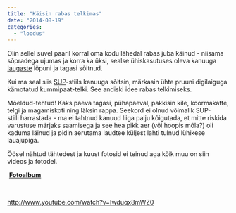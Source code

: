 ```yaml
---
title: "Käisin rabas telkimas"
date: "2014-08-19"
categories: 
  - "loodus"
---
```


Olin sellel suvel paaril korral oma kodu lähedal rabas juba käinud - niisama sõpradega ujumas ja korra ka üksi, sealse ühiskasutuses oleva kanuuga [laugaste](https://www.google.com/maps?f=q&source=s_q&hl=en&geocode=&q=Keava+raba+laugas&aq=&sll=58.941529,24.981365&sspn=0.002568,0.007923&vpsrc=0&t=h&ie=UTF8&hq=&hnear=Keava+raba+laugas&z=16&iwloc=A) lõpuni ja tagasi sõitnud.

Kui ma seal siis [SUP](http://en.wikipedia.org/wiki/Standup_paddleboarding)\-stiils kanuuga sõitsin, märkasin ühte pruuni digilaiguga kämotatud kummipaat-telki. See andiski idee rabas telkimiseks.

Mõeldud-tehtud! Kaks päeva tagasi, pühapäeval, pakkisin kile, koormakatte, telgi ja magamiskoti ning läksin rappa. Seekord ei olnud võimalik SUP-stiili harrastada - ma ei tahtnud kanuud liiga palju kõigutada, et mitte riskida varustuse märjaks saamisega ja see hea pikk aer (või hoopis mõla?) oli kaduma läinud ja pidin aerutama laudtee küljest lahti tulnud lühikese lauajupiga.

Öösel nähtud tähtedest ja kuust fotosid ei teinud aga kõik muu on siin videos ja fotodel.

 **[Fotoalbum](https://picasaweb.google.com/105755497054125787170/RabasTelkimasBlogisse?noredirect=1)**

 

http://www.youtube.com/watch?v=Iwduqx8mWZ0
